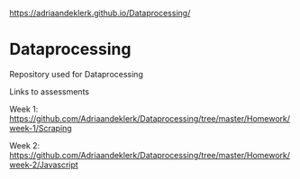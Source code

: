 https://adriaandeklerk.github.io/Dataprocessing/

# Dataprocessing
Repository used for Dataprocessing

Links to assessments

Week 1:
https://github.com/Adriaandeklerk/Dataprocessing/tree/master/Homework/week-1/Scraping

Week 2:
https://github.com/Adriaandeklerk/Dataprocessing/tree/master/Homework/week-2/Javascript
